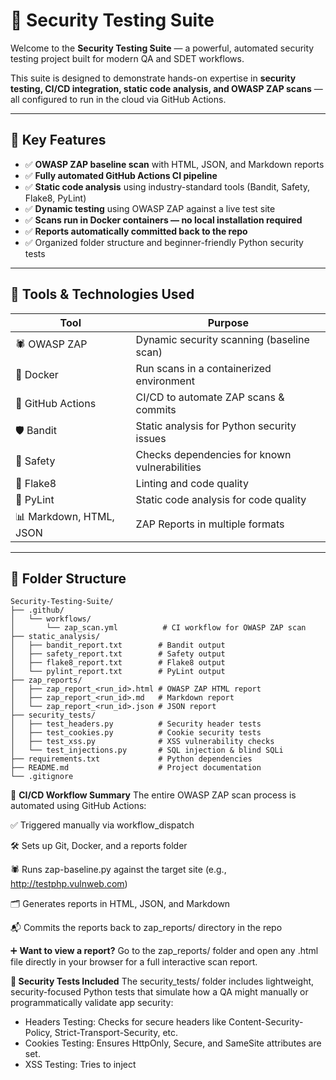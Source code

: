 # 🔐 Security Testing Suite

Welcome to the **Security Testing Suite** — a powerful, automated security testing project built for modern QA and SDET workflows.

This suite is designed to demonstrate hands-on expertise in **security testing, CI/CD integration, static code analysis, and OWASP ZAP scans** — all configured to run in the cloud via GitHub Actions.


---

## 🚀 Key Features

- ✅ **OWASP ZAP baseline scan** with HTML, JSON, and Markdown reports
- ✅ **Fully automated GitHub Actions CI pipeline**
- ✅ **Static code analysis** using industry-standard tools (Bandit, Safety, Flake8, PyLint)
- ✅ **Dynamic testing** using OWASP ZAP against a live test site
- ✅ **Scans run in Docker containers — no local installation required**
- ✅ **Reports automatically committed back to the repo**
- ✅ Organized folder structure and beginner-friendly Python security tests

---

## 🧰 Tools & Technologies Used

| Tool            | Purpose                                        |
|-----------------|------------------------------------------------|
| 🕷️ OWASP ZAP     | Dynamic security scanning (baseline scan)      |
| 🐳 Docker         | Run scans in a containerized environment       |
| 🚦 GitHub Actions | CI/CD to automate ZAP scans & commits         |
| 🛡️ Bandit         | Static analysis for Python security issues     |
| 🧪 Safety         | Checks dependencies for known vulnerabilities |
| 🧹 Flake8         | Linting and code quality                      |
| 🧐 PyLint         | Static code analysis for code quality         |
| 📊 Markdown, HTML, JSON | ZAP Reports in multiple formats           |

---

## 📁 Folder Structure

```text
Security-Testing-Suite/
├── .github/
│   └── workflows/
│       └── zap_scan.yml          # CI workflow for OWASP ZAP scan
├── static_analysis/
│   ├── bandit_report.txt        # Bandit output
│   ├── safety_report.txt        # Safety output
│   ├── flake8_report.txt        # Flake8 output
│   └── pylint_report.txt        # PyLint output
├── zap_reports/
│   ├── zap_report_<run_id>.html # OWASP ZAP HTML report
│   ├── zap_report_<run_id>.md   # Markdown report
│   └── zap_report_<run_id>.json # JSON report
├── security_tests/
│   ├── test_headers.py          # Security header tests
│   ├── test_cookies.py          # Cookie security tests
│   ├── test_xss.py              # XSS vulnerability checks
│   └── test_injections.py       # SQL injection & blind SQLi
├── requirements.txt             # Python dependencies
├── README.md                    # Project documentation
└── .gitignore
```

🔄 **CI/CD Workflow Summary**
The entire OWASP ZAP scan process is automated using GitHub Actions:

✅ Triggered manually via workflow_dispatch

🛠️ Sets up Git, Docker, and a reports folder

🕷️ Runs zap-baseline.py against the target site (e.g., http://testphp.vulnweb.com)

🗂️ Generates reports in HTML, JSON, and Markdown

📬 Commits the reports back to zap_reports/ directory in the repo

➕ **Want to view a report?**
Go to the zap_reports/ folder and open any .html file directly in your browser for a full interactive scan report.

**🧪 Security Tests Included**
The security_tests/ folder includes lightweight, security-focused Python tests that simulate how a QA might manually or programmatically validate app security:

- Headers Testing: Checks for secure headers like Content-Security-Policy, Strict-Transport-Security, etc.
- Cookies Testing: Ensures HttpOnly, Secure, and SameSite attributes are set.
- XSS Testing: Tries to inject <script> and verifies output reflection.
- SQL Injection: Attempts vulnerable payloads and checks response behavior.
- Blind SQLi: Uses time-based queries to infer vulnerabilities without visible error messages.

⚔️ **Dynamic Security Testing with OWASP ZAP**
This project performs dynamic analysis using OWASP ZAP's zap-baseline.py script in a Docker container.
This means the scan behaves like a real attacker accessing a live site, uncovering runtime vulnerabilities such as:

- Missing security headers
- Outdated components
- XSS risks
- Cookie issues
- Directory traversal
And much more...

🌍 **Target Site for ZAP Scan**
This project uses the intentionally vulnerable site http://testphp.vulnweb.com provided by Acunetix for educational testing purposes.
🔧 _**You can customize the scan to target your own application or local test server by modifying the URL in zap_scan.yml.**_

🎯 **How to Use This Repo**
🧪 Manual Testing
Clone the repo, install Python dependencies, and run the security tests:
pip install -r requirements.txt
pytest security_tests/

🤖 **Run ZAP Scan in CI/CD**
Go to your GitHub repository → Actions tab → select and run the OWASP ZAP Scan workflow manually.

📂 Reports will be committed back automatically to the zap_reports/ folder after each execution.


🙌 Author
Made with passion by Azhaan — building a QA career through modern, advanced testing practices.


⭐️ If you found this useful
Please give this repo a ⭐️ — it helps others discover it and supports my learning journey!

---
